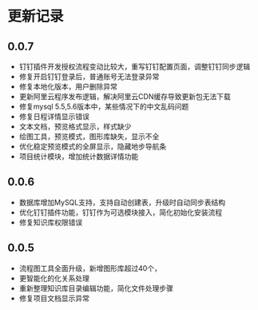 # 更新记录

## 0.0.7
+ 钉钉插件开发授权流程变动比较大，重写钉钉配置页面，调整钉钉同步逻辑
+ 修复开启钉钉登录后，普通账号无法登录异常
+ 修复本地化版本，用户删除异常
+ 更新阿里云程序发布逻辑，解决阿里云CDN缓存导致更新包无法下载
+ 修复mysql 5.5,5.6版本中，某些情况下的中文乱码问题
+ 修复日程详情显示错误
+ 文本文档，预览格式显示，样式缺少
+ 绘图工具，预览模式，图形库缺失，显示不全
+ 优化稳定预览模式的全屏显示，隐藏地步导航条
+ 项目统计模块，增加统计数据详情功能

## 0.0.6
+ 数据库增加MySQL支持，支持自动创建表，升级时自动同步表结构
+ 优化钉钉插件功能，钉钉作为可选模块接入，简化初始化安装流程
+ 修复知识库权限错误

## 0.0.5
+ 流程图工具全面升级，新增图形库超过40个，
+ 更智能化的化关系处理
+ 重新整理知识库目录编辑功能，简化文件处理步骤
+ 修复项目文档显示异常

